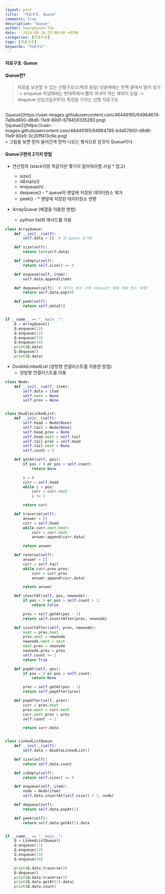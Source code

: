 ```yaml
---
layout: post
title:  "자료구조. Queue"
comments: true
description: "Queue"
author: SeungHyeon Tak
date:   2019-09-16 23:00:00 +0700
categories: [자료구조]
tags: [자료구조]
keywords: "자료구조"
---
```

#### 자료구조. Queue


#### Queue란?
> 자료를 보관할 수 있는 선형구조(스택과 동일)
> 넣을때에는 한쪽 끝에서 밀어 넣기 -> enqueue
> 꺼낼때에는 반대쪽에서 뽑아 꺼내야 하는 제약이 있음 -> dequeue
> 선입선출(FIFO) 특징을 가지는 선형 자료구조
<br>
![queue](https://user-images.githubusercontent.com/46446165/64964674-7a6bd900-d8d6-11e9-89d1-679459335280.png)
<br>
![queue2](https://user-images.githubusercontent.com/46446165/64964785-b4d57600-d8d6-11e9-80e5-3c20ff413c6e.png)
<br>
> 그림을 보면 먼저 들어간게 먼저 나오는 형식으로 된것이 Queue이다.

#### Queue구현의 2가지 방법
* 연산정의 (stack이랑 똑같지만 몇가지 알아둬야할 사실 * 참고)
  * size()
  * isEmpty()
  * enqueue(n)
  * dequeue() - * queue의 맨앞에 저장된 데이터원소 제거
  * peek() - * 맨앞에 저장된 데이터원소 반환

* ArrayQueue (배열을 이용한 방법)
  * python list와 메서드를 이용

```python
class ArrayQueue:
    def __init__(self):
        self.data = []  # 빈 queue 초기화

    def size(self):
        return len(self.data)

    def isEmpty(self):
        return self.size() == 0

    def enqueue(self, item):
        self.data.append(item)

    def dequeue(self):  # 데이터 원소 삭제 (Queue는 제일 처음 원소 삭제)
        return self.data.pop(0)

    def peek(self):
        return self.data[0]


if __name__ == "__main__":
    Q = ArrayQueue()
    Q.enqueue(11)
    Q.enqueue(22)
    Q.enqueue(33)
    Q.enqueue(44)
    print(Q.data)
    Q.dequeue()
    print(Q.data)
```

* DoubleLinkedList (양방향 연결리스트를 이용한 방법)
  * 양방향 연결리스트를 이용

```python
class Node:
    def __init__(self, item):
        self.data = item
        self.next = None
        self.prev = None


class DoubleLinkedList:
    def __init__(self):
        self.head = Node(None)
        self.tail = Node(None)
        self.head.prev = None
        self.head.next = self.tail
        self.tail.prev = self.head
        self.tail.next = None
        self.count = 0

    def getAt(self, pos):
        if pos < 0 or pos > self.count:
            return None

        i = 0
        curr = self.head
        while i < pos:
            curr = curr.next
            i += 1

        return curr

    def traverse(self):
        answer = []
        curr = self.head
        while curr.next.next:
            curr = curr.next
            answer.append(curr.data)

        return answer

    def reverse(self):
        answer = []
        curr = self.tail
        while curr.prev.prev:
            curr = curr.prev
            answer.append(curr.data)

        return answer

    def insertAt(self, pos, newnode):
        if pos < 0 or pos > self.count + 1:
            return False

        prev = self.getAt(pos - 1)
        return self.insertAfter(prev, newnode)

    def insertAfter(self, prev, newnode):
        next = prev.next
        prev.next = newnode
        newnode.next = next
        next.prev = newnode
        newnode.prev = prev
        self.count += 1
        return True

    def popAt(self, pos):
        if pos < 0 or pos > self.count:
            return None

        prev = self.getAt(pos - 1)
        return self.popAfter(prev)

    def popAfter(self, prev):
        curr = prev.next
        prev.next = curr.next
        curr.next.prev = prev
        self.count -= 1

        return curr.data


class LinkedListQueue:
    def __init__(self):
        self.data = DoubleLinkedList()

    def size(self):
        return self.data.count

    def isEmpty(self):
        return self.size() == 0

    def enqueue(self, item):
        node = Node(item)
        self.data.insertAt(self.size() + 1, node)

    def dequeue(self):
        return self.data.popAt(1)

    def peek(self):
        return self.data.getAt(1).data


if __name__ == "__main__":
    Q = LinkedListQueue()
    Q.enqueue(11)
    Q.enqueue(22)
    Q.enqueue(33)
    Q.enqueue(44)

    print(Q.data.traverse())
    Q.dequeue()
    print(Q.data.traverse())
    print(Q.data.getAt(1).data)
    print(Q.data.count)

```
